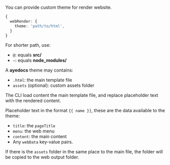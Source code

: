 You can provide custom theme for render website.

```ts
{
  webRender: {
    theme: 'path/to/html',
  }
}
```

For shorter path, use:

- `@`: equals **src/**
- `~`: equals **node_modules/**

A **ayedocs** theme may contains:

- `.html`: the main template file
- `assets` (optional): custom assets folder

The CLI load content the main template file, and replace placeholder text with the rendered content.

Placeholder text in the format `{{ name }}`, these are the data available to the theme:

- `title`: the `pageTitle`
- `menu`: the web menu
- `content`: the main content
- Any `webData` key-value pairs.

If there is the `assets` folder in the same place to the main file, the folder will be copied to the web output folder.
